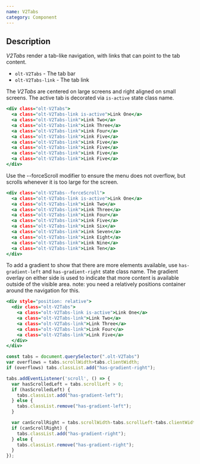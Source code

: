```yaml
---
name: V2Tabs
category: Component
---
```


## Description

*V2Tabs* render a tab-like navigation, with links that can point to the tab content.
 
- `olt-V2Tabs` - The tab bar
- `olt-V2Tabs-link` - The tab link

The *V2Tabs* are centered on large screens and right aligned on small screens.
The active tab is decorated via `is-active` state class name.

```newnavigation.html
<div class="olt-V2Tabs">
  <a class="olt-V2Tabs-link is-active">Link One</a>
  <a class="olt-V2Tabs-link">Link Two</a>
  <a class="olt-V2Tabs-link">Link Three</a>
  <a class="olt-V2Tabs-link">Link Four</a>
  <a class="olt-V2Tabs-link">Link Five</a>
  <a class="olt-V2Tabs-link">Link Five</a>
  <a class="olt-V2Tabs-link">Link Five</a>
  <a class="olt-V2Tabs-link">Link Five</a>
  <a class="olt-V2Tabs-link">Link Five</a>
</div>
```

Use the --forceScroll modifier to ensure the menu does not overflow, but scrolls whenever it is too large for the screen.

```newnavigationforce.html
<div class="olt-V2Tabs--forceScroll">
  <a class="olt-V2Tabs-link is-active">Link One</a>
  <a class="olt-V2Tabs-link">Link Two</a>
  <a class="olt-V2Tabs-link">Link Three</a>
  <a class="olt-V2Tabs-link">Link Four</a>
  <a class="olt-V2Tabs-link">Link Five</a>
  <a class="olt-V2Tabs-link">Link Six</a>
  <a class="olt-V2Tabs-link">Link Seven</a>
  <a class="olt-V2Tabs-link">Link Eight</a>
  <a class="olt-V2Tabs-link">Link Nine</a>
  <a class="olt-V2Tabs-link">Link Ten</a>
</div>
```

To add a gradient to show that there are more elements available, use `has-gradient-left` and `has-gradient-right` state class name. The gradient overlay on either side is used to indicate that more content is available outside of the visible area. note: you need a relatively positions container around the navigation for this.

```newnavigationgradient.html
<div style="position: relative">
  <div class="olt-V2Tabs">
    <a class="olt-V2Tabs-link is-active">Link One</a>
    <a class="olt-V2Tabs-link">Link Two</a>
    <a class="olt-V2Tabs-link">Link Three</a>
    <a class="olt-V2Tabs-link">Link Four</a>
    <a class="olt-V2Tabs-link">Link Five</a>
  </div>
</div>
```

```newnavigationgradient.js
const tabs = document.querySelector(".olt-V2Tabs")
var overflows = tabs.scrollWidth>tabs.clientWidth;
if (overflows) tabs.classList.add("has-gradient-right");

tabs.addEventListener('scroll', () => {
  var hasScrolledLeft = tabs.scrollLeft > 0;
  if (hasScrolledLeft) {
    tabs.classList.add("has-gradient-left");
  } else {
    tabs.classList.remove("has-gradient-left");
  }

  var canScrollRight = tabs.scrollWidth-tabs.scrollLeft-tabs.clientWidth > 0;        
  if (canScrollRight) {
    tabs.classList.add("has-gradient-right");
  } else {
    tabs.classList.remove("has-gradient-right");
  }
});
```
